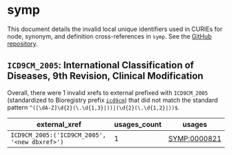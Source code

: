 # symp

This document details the invalid local unique identifiers used in CURIEs
for node, synonym, and definition cross-references in `symp`. See the [GitHub repository](https://github.com/DiseaseOntology/SymptomOntology).


## `ICD9CM_2005`: International Classification of Diseases, 9th Revision, Clinical Modification

Overall, there were 1 invalid
xrefs to external prefixed with `ICD9CM_2005` (standardized to Bioregistry
prefix [`icd9cm`](https://bioregistry.io/icd9cm)) that
did not match the standard pattern `^([\dA-Z]\d{2}(\.\d{1,3}|))|(\d{2}(\.\d{1,2}|))$`.

| external_xref                                 |   usages_count | usages                                              |
|-----------------------------------------------|----------------|-----------------------------------------------------|
| `ICD9CM_2005:('ICD9CM_2005', '<new dbxref>')` |              1 | [SYMP:0000821](https://bioregistry.io/SYMP:0000821) |

